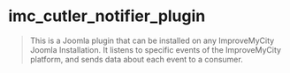 # imc_cutler_notifier_plugin
> This is a Joomla plugin that can be installed on any ImproveMyCity Joomla Installation.
> It listens to specific events of the ImproveMyCity platform, and sends data about each event to a consumer.

